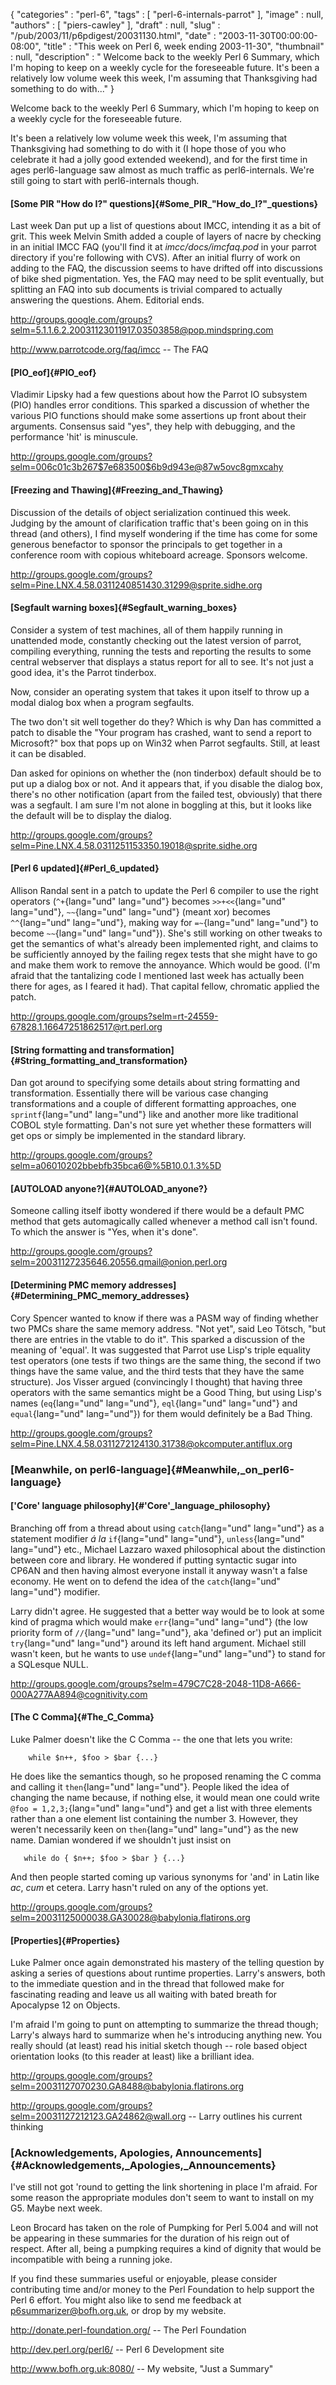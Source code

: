 {
   "categories" : "perl-6",
   "tags" : [
      "perl-6-internals-parrot"
   ],
   "image" : null,
   "authors" : [
      "piers-cawley"
   ],
   "draft" : null,
   "slug" : "/pub/2003/11/p6pdigest/20031130.html",
   "date" : "2003-11-30T00:00:00-08:00",
   "title" : "This week on Perl 6, week ending 2003-11-30",
   "thumbnail" : null,
   "description" : " Welcome back to the weekly Perl 6 Summary, which I'm hoping to keep on a weekly cycle for the foreseeable future. It's been a relatively low volume week this week, I'm assuming that Thanksgiving had something to do with..."
}





Welcome back to the weekly Perl 6 Summary, which I'm hoping to keep on a
weekly cycle for the foreseeable future.

It's been a relatively low volume week this week, I'm assuming that
Thanksgiving had something to do with it (I hope those of you who
celebrate it had a jolly good extended weekend), and for the first time
in ages perl6-language saw almost as much traffic as perl6-internals.
We're still going to start with perl6-internals though.

#### [Some PIR "How do I?" questions]{#Some_PIR_"How_do_I?"_questions}

Last week Dan put up a list of questions about IMCC, intending it as a
bit of grit. This week Melvin Smith added a couple of layers of nacre by
checking in an initial IMCC FAQ (you'll find it at
*imcc/docs/imcfaq.pod* in your parrot directory if you're following with
CVS). After an initial flurry of work on adding to the FAQ, the
discussion seems to have drifted off into discussions of bike shed
pigmentation. Yes, the FAQ may need to be split eventually, but
splitting an FAQ into sub documents is trivial compared to actually
answering the questions. Ahem. Editorial ends.

<http://groups.google.com/groups?selm=5.1.1.6.2.20031123011917.03503858@pop.mindspring.com>

<http://www.parrotcode.org/faq/imcc> -- The FAQ

#### [PIO\_eof]{#PIO_eof}

Vladimir Lipsky had a few questions about how the Parrot IO subsystem
(PIO) handles error conditions. This sparked a discussion of whether the
various PIO functions should make some assertions up front about their
arguments. Consensus said "yes", they help with debugging, and the
performance 'hit' is minuscule.

<http://groups.google.com/groups?selm=006c01c3b267$7e683500$6b9d943e@87w5ovc8gmxcahy>

#### [Freezing and Thawing]{#Freezing_and_Thawing}

Discussion of the details of object serialization continued this week.
Judging by the amount of clarification traffic that's been going on in
this thread (and others), I find myself wondering if the time has come
for some generous benefactor to sponsor the principals to get together
in a conference room with copious whiteboard acreage. Sponsors welcome.

<http://groups.google.com/groups?selm=Pine.LNX.4.58.0311240851430.31299@sprite.sidhe.org>

#### [Segfault warning boxes]{#Segfault_warning_boxes}

Consider a system of test machines, all of them happily running in
unattended mode, constantly checking out the latest version of parrot,
compiling everything, running the tests and reporting the results to
some central webserver that displays a status report for all to see.
It's not just a good idea, it's the Parrot tinderbox.

Now, consider an operating system that takes it upon itself to throw up
a modal dialog box when a program segfaults.

The two don't sit well together do they? Which is why Dan has committed
a patch to disable the "Your program has crashed, want to send a report
to Microsoft?" box that pops up on Win32 when Parrot segfaults. Still,
at least it can be disabled.

Dan asked for opinions on whether the (non tinderbox) default should be
to put up a dialog box or not. And it appears that, if you disable the
dialog box, there's no other notification (apart from the failed test,
obviously) that there was a segfault. I am sure I'm not alone in
boggling at this, but it looks like the default will be to display the
dialog.

<http://groups.google.com/groups?selm=Pine.LNX.4.58.0311251153350.19018@sprite.sidhe.org>

#### [Perl 6 updated]{#Perl_6_updated}

Allison Randal sent in a patch to update the Perl 6 compiler to use the
right operators (`^+`{lang="und" lang="und"} becomes `>>+<<`{lang="und"
lang="und"}, `~~`{lang="und" lang="und"} (meant xor) becomes
`^^`{lang="und" lang="und"}, making way for `=~`{lang="und" lang="und"}
to become `~~`{lang="und" lang="und"}). She's still working on other
tweaks to get the semantics of what's already been implemented right,
and claims to be sufficiently annoyed by the failing regex tests that
she might have to go and make them work to remove the annoyance. Which
would be good. (I'm afraid that the tantalizing code I mentioned last
week has actually been there for ages, as I feared it had). That capital
fellow, chromatic applied the patch.

<http://groups.google.com/groups?selm=rt-24559-67828.1.16647251862517@rt.perl.org>

#### [String formatting and transformation]{#String_formatting_and_transformation}

Dan got around to specifying some details about string formatting and
transformation. Essentially there will be various case changing
transformations and a couple of different formatting approaches, one
`sprintf`{lang="und" lang="und"} like and another more like traditional
COBOL style formatting. Dan's not sure yet whether these formatters will
get ops or simply be implemented in the standard library.

<http://groups.google.com/groups?selm=a06010202bbebfb35bca6@%5B10.0.1.3%5D>

#### [AUTOLOAD anyone?]{#AUTOLOAD_anyone?}

Someone calling itself ibotty wondered if there would be a default PMC
method that gets automagically called whenever a method call isn't
found. To which the answer is "Yes, when it's done".

<http://groups.google.com/groups?selm=20031127235646.20556.qmail@onion.perl.org>

#### [Determining PMC memory addresses]{#Determining_PMC_memory_addresses}

Cory Spencer wanted to know if there was a PASM way of finding whether
two PMCs share the same memory address. "Not yet", said Leo Tötsch, "but
there are entries in the vtable to do it". This sparked a discussion of
the meaning of 'equal'. It was suggested that Parrot use Lisp's triple
equality test operators (one tests if two things are the same thing, the
second if two things have the same value, and the third tests that they
have the same structure). Jos Visser argued (convincingly I thought)
that having three operators with the same semantics might be a Good
Thing, but using Lisp's names (`eq`{lang="und" lang="und"},
`eql`{lang="und" lang="und"} and `equal`{lang="und" lang="und"}) for
them would definitely be a Bad Thing.

<http://groups.google.com/groups?selm=Pine.LNX.4.58.0311272124130.31738@okcomputer.antiflux.org>

### [Meanwhile, on perl6-language]{#Meanwhile,_on_perl6-language}

#### ['Core' language philosophy]{#'Core'_language_philosophy}

Branching off from a thread about using `catch`{lang="und" lang="und"}
as a statement modifier *á la* `if`{lang="und" lang="und"},
`unless`{lang="und" lang="und"} etc., Michael Lazzaro waxed
philosophical about the distinction between core and library. He
wondered if putting syntactic sugar into CP6AN and then having almost
everyone install it anyway wasn't a false economy. He went on to defend
the idea of the `catch`{lang="und" lang="und"} modifier.

Larry didn't agree. He suggested that a better way would be to look at
some kind of pragma which would make `err`{lang="und" lang="und"} (the
low priority form of `//`{lang="und" lang="und"}, aka 'defined or') put
an implicit `try`{lang="und" lang="und"} around its left hand argument.
Michael still wasn't keen, but he wants to use `undef`{lang="und"
lang="und"} to stand for a SQLesque NULL.

<http://groups.google.com/groups?selm=479C7C28-2048-11D8-A666-000A277AA894@cognitivity.com>

#### [The C Comma]{#The_C_Comma}

Luke Palmer doesn't like the C Comma -- the one that lets you write:

        while $n++, $foo > $bar {...}

He does like the semantics though, so he proposed renaming the C comma
and calling it `then`{lang="und" lang="und"}. People liked the idea of
changing the name because, if nothing else, it would mean one could
write `@foo = 1,2,3;`{lang="und" lang="und"} and get a list with three
elements rather than a one element list containing the number 3.
However, they weren't necessarily keen on `then`{lang="und" lang="und"}
as the new name. Damian wondered if we shouldn't just insist on

       while do { $n++; $foo > $bar } {...}

And then people started coming up various synonyms for 'and' in Latin
like *ac*, *cum* et cetera. Larry hasn't ruled on any of the options
yet.

<http://groups.google.com/groups?selm=20031125000038.GA30028@babylonia.flatirons.org>

#### [Properties]{#Properties}

Luke Palmer once again demonstrated his mastery of the telling question
by asking a series of questions about runtime properties. Larry's
answers, both to the immediate question and in the thread that followed
make for fascinating reading and leave us all waiting with bated breath
for Apocalypse 12 on Objects.

I'm afraid I'm going to punt on attempting to summarize the thread
though; Larry's always hard to summarize when he's introducing anything
new. You really should (at least) read his initial sketch though -- role
based object orientation looks (to this reader at least) like a
brilliant idea.

<http://groups.google.com/groups?selm=20031127070230.GA8488@babylonia.flatirons.org>

<http://groups.google.com/groups?selm=20031127212123.GA24862@wall.org>
-- Larry outlines his current thinking

### [Acknowledgements, Apologies, Announcements]{#Acknowledgements,_Apologies,_Announcements}

I've still not got 'round to getting the link shortening in place I'm
afraid. For some reason the appropriate modules don't seem to want to
install on my G5. Maybe next week.

Leon Brocard has taken on the role of Pumpking for Perl 5.004 and will
not be appearing in these summaries for the duration of his reign out of
respect. After all, being a pumpking requires a kind of dignity that
would be incompatible with being a running joke.

If you find these summaries useful or enjoyable, please consider
contributing time and/or money to the Perl Foundation to help support
the Perl 6 effort. You might also like to send me feedback at
[p6summarizer@bofh.org.uk](TODO), or drop by my website.

<http://donate.perl-foundation.org/> -- The Perl Foundation

<http://dev.perl.org/perl6/> -- Perl 6 Development site

<http://www.bofh.org.uk:8080/> -- My website, "Just a Summary"


